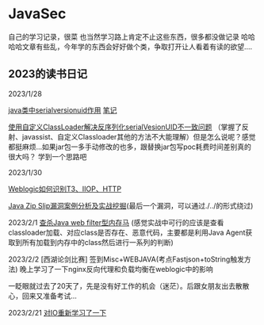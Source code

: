 # JavaSec

自己的学习记录，很菜
也当然学习路上肯定不止这些东西，很多都没做记录
哈哈哈哈文章有些乱，今年学的东西会好好做个类，争取打开让人看着有读的欲望....

## 2023的读书日记

2023/1/28 

[java类中serialversionuid作用](https://www.cnblogs.com/duanxz/p/3511695.html) [笔记](https://github.com/Xsw6/JavaSec/blob/main/JAVA%E5%AE%89%E5%85%A8%E5%AD%A6%E4%B9%A0-JavaBase/serialVersionUID.md)

[使用自定义ClassLoader解决反序列化serialVesionUID不一致问题](https://gv7.me/articles/2020/deserialization-of-serialvesionuid-conflicts-using-a-custom-classloader/) （掌握了反射、javassist、自定义Classloader其他的方法不大能理解）但是怎么说呢？感觉都挺麻烦...如果jar包一多手动修改的也多，跟替换jar包写poc耗费时间差别真的很大吗？ 学到一个思路吧

2023/1/30

[Weblogic如何识别T3、IIOP、HTTP](https://github.com/Xsw6/JavaSec/blob/main/JAVA%E5%AE%89%E5%85%A8%E5%AD%A6%E4%B9%A0-Weblogic/Weblogic%E5%A6%82%E4%BD%95%E8%AF%86%E5%88%ABT3%E3%80%81IIOP%E3%80%81HTTP.md)

[Java Zip Slip漏洞案例分析及实战挖掘](https://xz.aliyun.com/t/12081#toc-1)(最后一个漏洞，可以通过./../的形式绕过)

2023/2/1 [查杀Java web filter型内存马](https://gv7.me/articles/2020/kill-java-web-filter-memshell/) (感觉实战中可行的应该是查看classloader加载、对应class是否存在、恶意代码，主要都是利用Java Agent获取到所有加载到内存中的class然后进行一系列的判断)

2023/2/2 [西湖论剑比赛] 签到Misc+WEBJAVA(考点Fastjson+toString触发方法) 晚上学习了一下nginx反向代理和负载均衡在weblogic中的影响

一眨眼就过去了20天了，先是没有好工作的机会（迷茫）。后跟女朋友出去散散心，回来又准备考试...

2023/2/21 
[对IO重新学习了一下](https://www.bilibili.com/video/BV1n3411Q7gi?p=44&vd_source=ffa29603994e597f1f8a2562b25bcd08)
